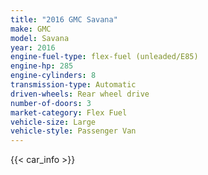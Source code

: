 ```yaml
---
title: "2016 GMC Savana"
make: GMC
model: Savana
year: 2016
engine-fuel-type: flex-fuel (unleaded/E85)
engine-hp: 285
engine-cylinders: 8
transmission-type: Automatic
driven-wheels: Rear wheel drive
number-of-doors: 3
market-category: Flex Fuel
vehicle-size: Large
vehicle-style: Passenger Van
---
```


{{< car_info >}}

